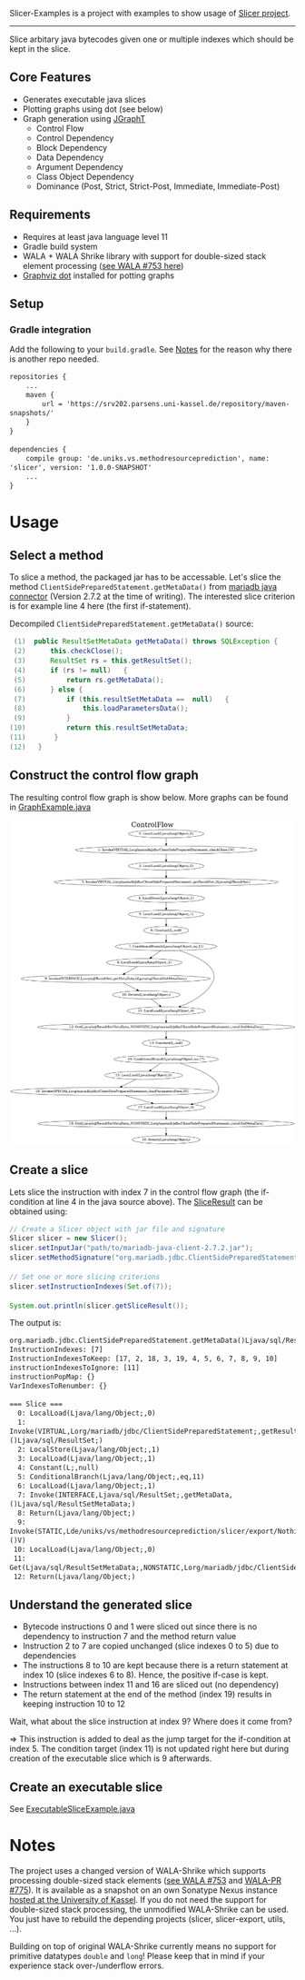 Slicer-Examples is a project with examples to show usage of [Slicer project](https://github.com/MethodResourcePrediction/Slicer).

---

Slice arbitary java bytecodes given one or multiple indexes which should be kept in the slice.

## Core Features

* Generates executable java slices
* Plotting graphs using dot (see below)
* Graph generation using [JGraphT](https://github.com/jgrapht/jgrapht)
	- Control Flow
	- Control Dependency
	- Block Dependency
	- Data Dependency
	- Argument Dependency
	- Class Object Dependency
	- Dominance (Post, Strict, Strict-Post, Immediate, Immediate-Post)

## Requirements

* Requires at least java language level 11
* Gradle build system
* WALA + WALA Shrike library with support for double-sized stack element processing ([see WALA #753 here](https://github.com/wala/WALA/issues/753))
* [Graphviz dot](https://gitlab.com/graphviz/graphviz/)   installed for potting graphs

## Setup



### Gradle integration

Add the following to your `build.gradle`. See [Notes](#notes) for the reason why there is another repo needed.

    repositories {
        ...
        maven {
            url = 'https://srv202.parsens.uni-kassel.de/repository/maven-snapshots/'
        }
    }
	
	dependencies {
	    compile group: 'de.uniks.vs.methodresourceprediction', name: 'slicer', version: '1.0.0-SNAPSHOT'
		...
	}

# Usage

## Select a method

To slice a method, the packaged jar has to be accessable. Let's slice the method `ClientSidePreparedStatement.getMetaData()` from [mariadb java connector](https://downloads.mariadb.org/connector-java/) (Version 2.7.2 at the time of writing). The interested slice criterion is for example line 4 here (the first if-statement).

Decompiled `ClientSidePreparedStatement.getMetaData()` source:

```java
 (1)  public ResultSetMetaData getMetaData() throws SQLException {
 (2)      this.checkClose();
 (3)      ResultSet rs = this.getResultSet();
 (4)      if (rs != null)   {
 (5)          return rs.getMetaData();
 (6)      } else {
 (7)          if (this.resultSetMetaData ==  null)   {
 (8)              this.loadParametersData();
 (9)          }
(10)          return this.resultSetMetaData;
(11)       }
(12)   }
```

## Construct the control flow graph

The resulting control flow graph is show below. More graphs can be found in [GraphExample.java](https://github.com/MethodResourcePrediction/Slicer-Examples/tree/master/src/main/java/de/uniks/methodresourceprediction/slicer/examples/GraphExample.java)

<img src="doc/ClientSidePreparedStatement-getMetaData-cfg.png" alt="ClientSidePreparedStatement.getMetaData() - Control Flow Graph" width="700"/>

## Create a slice

Lets slice the instruction with index 7 in the control flow graph (the if-condition at line 4 in the java source above). The [SliceResult](https://github.com/MethodResourcePrediction/Slicer/blob/master/src/main/java/de/uniks/vs/methodresourceprediction/slicer/SliceResult.java) can be obtained using:

```java
// Create a Slicer object with jar file and signature
Slicer slicer = new Slicer();
slicer.setInputJar("path/to/mariadb-java-client-2.7.2.jar");
slicer.setMethodSignature("org.mariadb.jdbc.ClientSidePreparedStatement.getMetaData()Ljava/sql/ResultSetMetaData;");

// Set one or more slicing criterions
slicer.setInstructionIndexes(Set.of(7));

System.out.println(slicer.getSliceResult());
```

The output is:

	org.mariadb.jdbc.ClientSidePreparedStatement.getMetaData()Ljava/sql/ResultSetMetaData;
	InstructionIndexes: [7]
	InstructionIndexesToKeep: [17, 2, 18, 3, 19, 4, 5, 6, 7, 8, 9, 10]
	instructionIndexesToIgnore: [11]
	instructionPopMap: {}
	VarIndexesToRenumber: {}
	
	=== Slice ===
	  0: LocalLoad(Ljava/lang/Object;,0)
	  1: Invoke(VIRTUAL,Lorg/mariadb/jdbc/ClientSidePreparedStatement;,getResultSet,()Ljava/sql/ResultSet;)
	  2: LocalStore(Ljava/lang/Object;,1)
	  3: LocalLoad(Ljava/lang/Object;,1)
	  4: Constant(L;,null)
	  5: ConditionalBranch(Ljava/lang/Object;,eq,11)
	  6: LocalLoad(Ljava/lang/Object;,1)
	  7: Invoke(INTERFACE,Ljava/sql/ResultSet;,getMetaData,()Ljava/sql/ResultSetMetaData;)
	  8: Return(Ljava/lang/Object;)
	  9: Invoke(STATIC,Lde/uniks/vs/methodresourceprediction/slicer/export/Nothing;,doNothing,()V)
	 10: LocalLoad(Ljava/lang/Object;,0)
	 11: Get(Ljava/sql/ResultSetMetaData;,NONSTATIC,Lorg/mariadb/jdbc/ClientSidePreparedStatement;,resultSetMetaData)
	 12: Return(Ljava/lang/Object;)

## Understand the generated slice

* Bytecode instructions 0 and 1 were sliced out since there is no dependency to instruction 7 and the method return value
* Instruction 2 to 7 are copied unchanged (slice indexes 0 to 5) due to dependencies
* The instructions 8 to 10 are kept because there is a return statement at index 10 (slice indexes 6 to 8). Hence, the positive if-case is kept.
* Instructions between index 11 and 16 are sliced out (no dependency)
* The return statement at the end of the method (index 19) results in keeping instruction 10 to 12

Wait, what about the slice instruction at index 9? Where does it come from?

=> This instruction is added to deal as the jump target for the if-condition at index 5. The condition target (index 11) is not updated right here but during creation of the executable slice which is 9 afterwards.

## Create an executable slice

See [ExecutableSliceExample.java](https://github.com/MethodResourcePrediction/Slicer-Examples/tree/master/src/main/java/de/uniks/methodresourceprediction/slicer/examples/ExecutableSliceExample.java)

# Notes

The project uses a changed version of WALA-Shrike which supports processing double-sized stack elements ([see WALA #753](https://github.com/wala/WALA/issues/753) and [WALA-PR #775](https://github.com/wala/WALA/pull/775)). It is available as a snapshot on an own Sonatype Nexus instance [hosted at the University of Kassel](https://srv202.parsens.uni-kassel.de/). If you do not need the support for double-sized stack processing, the unmodified WALA-Shrike can be used. You just have to rebuild the depending projects (slicer, slicer-export, utils, ...).

Building on top of original WALA-Shrike currently means no support for primitive datatypes `double` and `long`! Please keep that in mind if your experience stack over-/underflow errors.







